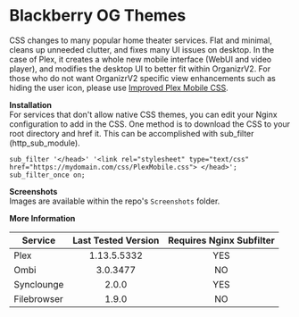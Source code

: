 # Blackberry OG Themes
CSS changes to many popular home theater services. Flat and minimal, cleans up unneeded clutter, and fixes many UI issues on desktop. In the case of Plex, it creates a whole new mobile interface (WebUI and video player), and modifies the desktop UI to better fit within OrganizrV2. For those who do not want OrganizrV2 specific view enhancements such as hiding the user icon, please use [Improved Plex Mobile CSS](https://github.com/Archmonger/Improved-Plex-Mobile-CSS). 

**Installation**
<br/>For services that don't allow native CSS themes, you can edit your Nginx configuration to add in the CSS. One method is to download the CSS to your root directory and href it. This can be accomplished with sub_filter (http_sub_module).
```
sub_filter '</head>' '<link rel="stylesheet" type="text/css" href="https://mydomain.com/css/PlexMobile.css"> </head>';
sub_filter_once on;
```

**Screenshots**
<br/>Images are available within the repo's `Screenshots` folder.

**More Information**

| Service | Last Tested Version | Requires Nginx Subfilter |
| ------------- | :-------------: | :-------------: |
| Plex | 1.13.5.5332 | YES |
| Ombi | 3.0.3477 | NO |
| Synclounge | 2.0.0 | YES |
| Filebrowser | 1.9.0  | NO |
